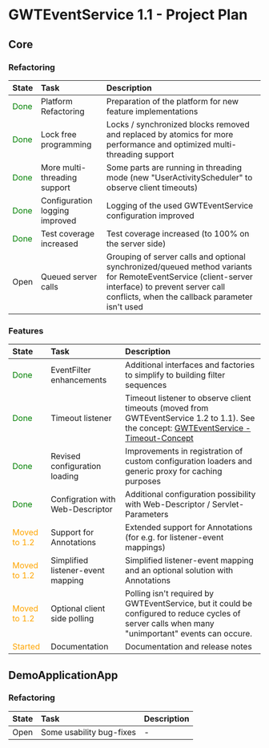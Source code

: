# GWTEventService 1.1 - Project Plan #

## Core ##

### Refactoring ###

| **State** | **Task** | **Description** |
|:----------|:---------|:----------------|
| <font color='green'>Done</font> | Platform Refactoring | Preparation of the platform for new feature implementations |
| <font color='green'>Done</font> | Lock free programming | Locks / synchronized blocks removed and replaced by atomics for more performance and optimized multi-threading support |
| <font color='green'>Done</font> | More multi-threading support | Some parts are running in threading mode (new "UserActivityScheduler" to observe client timeouts) |
| <font color='green'>Done</font> | Configuration logging improved | Logging of the used GWTEventService configuration improved |
| <font color='green'>Done</font> | Test coverage increased | Test coverage increased (to 100% on the server side) |
| Open | Queued server calls | Grouping of server calls and optional synchronized/queued method variants for RemoteEventService (client-server interface) to prevent server call conflicts, when the callback parameter isn't used |

### Features ###

| **State** | **Task** | **Description** |
|:----------|:---------|:----------------|
| <font color='green'>Done</font> | EventFilter enhancements | Additional interfaces and factories to simplify to building filter sequences |
| <font color='green'>Done</font> | Timeout listener | Timeout listener to observe client timeouts (moved from GWTEventService 1.2 to 1.1). See the concept: [GWTEventService - Timeout-Concept](GWTEventServiceTimeoutConcept.md) |
| <font color='green'>Done</font> | Revised configuration loading | Improvements in registration of custom configuration loaders and generic proxy for caching purposes |
| <font color='green'>Done</font> | Configration with Web-Descriptor | Additional configuration possibility with Web-Descriptor / Servlet-Parameters |
| <font color='orange'>Moved to 1.2</font> | Support for Annotations | Extended support for Annotations (for e.g. for listener-event mappings) |
| <font color='orange'>Moved to 1.2</font> | Simplified listener-event mapping | Simplified listener-event mapping and an optional solution with Annotations |
| <font color='orange'>Moved to 1.2</font> | Optional client side polling | Polling isn't required by GWTEventService, but it could be configured to reduce cycles of server calls when many "unimportant" events can occure. |
| <font color='orange'>Started</font> | Documentation | Documentation and release notes |

## DemoApplicationApp ##

### Refactoring ###

| **State** | **Task** | **Description** |
|:----------|:---------|:----------------|
| Open | Some usability bug-fixes | - |